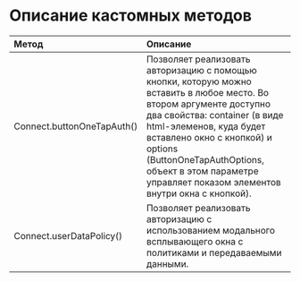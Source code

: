 # Описание кастомных методов

**Метод** | **Описание** 
:--- | :---
Connect.buttonOneTapAuth() | Позволяет реализовать авторизацию с помощью кнопки, которую можно вставить в любое место.  Во втором аргументе доступно два свойства: container (в виде html-элеменов, куда будет вставлено окно с кнопкой) и options (ButtonOneTapAuthOptions, объект в этом параметре управляет показом элементов внутри окна с кнопкой).
Connect.userDataPolicy() | Позволяет реализовать авторизацию с использованием модального всплывающего окна с политиками и передаваемыми данными.